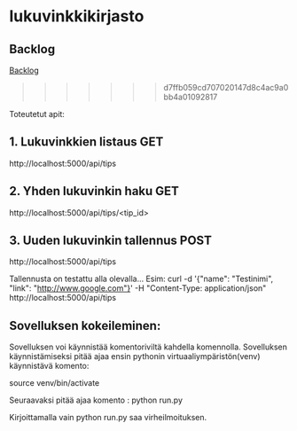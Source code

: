 # lukuvinkkikirjasto


## Backlog

[Backlog](https://docs.google.com/spreadsheets/d/1IS_yv30a5yUQ6J1LMNpbrXzmWxI1I0-6cgwT6GnvXSs/edit?usp=sharing)
>>>>>>> d7ffb059cd707020147d8c4ac9a0bb4a01092817


Toteutetut apit:

## 1. Lukuvinkkien listaus GET

http://localhost:5000/api/tips


## 2. Yhden lukuvinkin haku GET

http://localhost:5000/api/tips/<tip_id>


## 3. Uuden lukuvinkin tallennus POST
http://localhost:5000/api/tips

Tallennusta on testattu alla olevalla...
Esim:
curl -d '{"name": "Testinimi", "link": "http://www.google.com"}' -H "Content-Type: application/json" http://localhost:5000/api/tips

## Sovelluksen kokeileminen:
Sovelluksen voi käynnistää komentoriviltä kahdella komennolla. Sovelluksen käynnistämiseksi pitää ajaa ensin pythonin virtuaaliympäristön(venv) käynnistävä komento:

source venv/bin/activate

Seuraavaksi pitää ajaa komento : python run.py

Kirjoittamalla vain python run.py saa virheilmoituksen. 